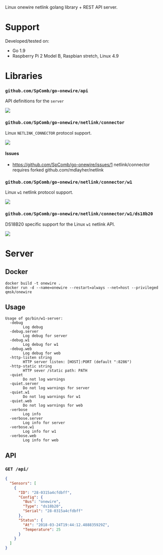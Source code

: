 Linux onewire netlink golang library + REST API server.

# Support

Developed/tested on:

* Go 1.9
* Raspberry Pi 2 Model B, Raspbian stretch, Linux 4.9

# Libraries

### `github.com/SpComb/go-onewire/api`

API definitions for the `server`

[![](https://godoc.org/github.com/SpComb/go-onewire/api?status.svg)](http://godoc.org/github.com/SpComb/go-onewire/api)

### `github.com/SpComb/go-onewire/netlink/connector`

Linux `NETLINK_CONNECTOR` protocol support.

[![](https://godoc.org/github.com/SpComb/go-onewire/netlink/connector?status.svg)](http://godoc.org/github.com/SpComb/go-onewire/netlink/connector)

#### Issues
* https://github.com/SpComb/go-onewire/issues/1 netlink/connector requires forked github.com/mdlayher/netlink

### `github.com/SpComb/go-onewire/netlink/connector/w1`

Linux `w1` netlink protocol support.

[![](https://godoc.org/github.com/SpComb/go-onewire/netlink/connector/w1?status.svg)](http://godoc.org/github.com/SpComb/go-onewire/netlink/connector/w1)

### `github.com/SpComb/go-onewire/netlink/connector/w1/ds18b20`

DS18B20 specific support for the Linux `w1` netlink API.

[![](https://godoc.org/github.com/SpComb/go-onewire/netlink/connector/w1/ds18b20?status.svg)](http://godoc.org/github.com/SpComb/go-onewire/netlink/connector/w1/ds18b20)

# Server

## Docker

    docker build -t onewire .
    docker run -d --name=onewire --restart=always --net=host --privileged qmsk/onewire

## Usage
```
Usage of go/bin/w1-server:
  -debug
        Log debug
  -debug.server
        Log debug for server
  -debug.w1
        Log debug for w1
  -debug.web
        Log debug for web
  -http-listen string
        HTTP server listen: [HOST]:PORT (default ":8286")
  -http-static string
        HTTP sever /static path: PATH
  -quiet
        Do not log warnings
  -quiet.server
        Do not log warnings for server
  -quiet.w1
        Do not log warnings for w1
  -quiet.web
        Do not log warnings for web
  -verbose
        Log info
  -verbose.server
        Log info for server
  -verbose.w1
        Log info for w1
  -verbose.web
        Log info for web
```

## API

### `GET /api/`

```json
{
  "Sensors": [
    {
      "ID": "28-0315a4cfdbff",
      "Config": {
        "Bus": "onewire",
        "Type": "ds18b20",
        "Serial": "28-0315a4cfdbff"
      },
      "Status": {
        "At": "2018-03-24T19:44:12.488835929Z",
        "Temperature": 25
      }
    }
  ]
}
```
